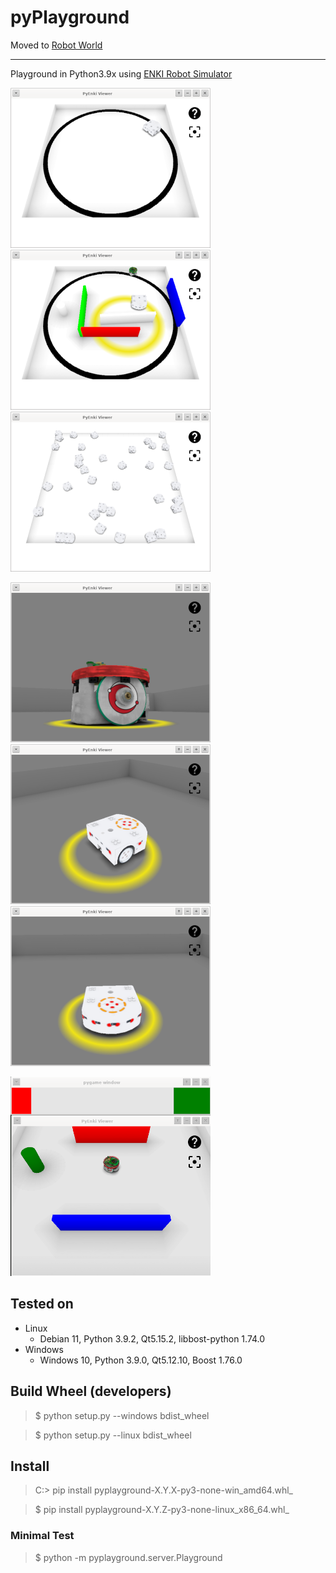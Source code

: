 # pyPlayground

Moved to [Robot World](https://github.com/titos-carrasco/robworld)

---

Playground in Python3.9x using [ENKI Robot Simulator](https://github.com/enki-community/enki)

![](images/img-01.png "") ![](images/img-02.png "") ![](images/img-03.png "")

![](images/img-04.png "") ![](images/img-05.png "") ![](images/img-06.png "")

![](images/img-07.png "")

## Tested on
+ Linux
    + Debian 11, Python 3.9.2, Qt5.15.2, libbost-python 1.74.0
+ Windows
    + Windows 10, Python 3.9.0, Qt5.12.10, Boost 1.76.0


## Build Wheel (developers)
> $ python setup.py --windows bdist_wheel

> $ python setup.py --linux bdist_wheel


## Install

> C:\> pip install pyplayground-X.Y.X-py3-none-win_amd64.whl_

> $ pip install pyplayground-X.Y.Z-py3-none-linux_x86_64.whl_

### Minimal Test
> $ python -m pyplayground.server.Playground


